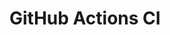 # GitHub Actions CI






























































































































































































































































































































































































































































































































































































































































































































































































































































































































































































































































































































































































































































































































































































































































































































































































































































































































































































































































































































































































































































































































































































































































































































































































































































































































































































































































































































































































































































































































































































































































































































































































































































































